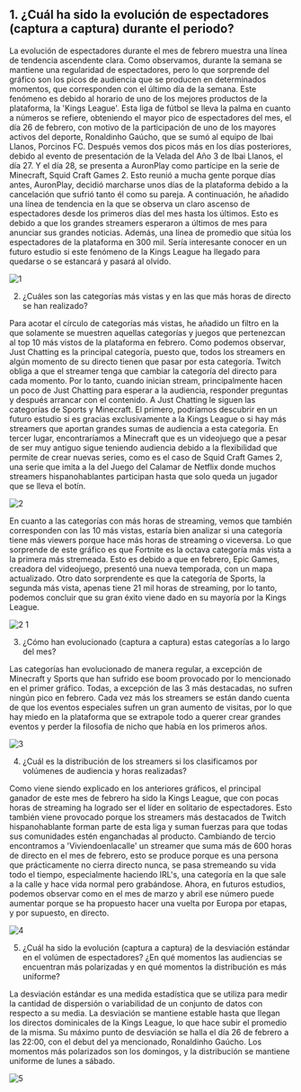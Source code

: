 ## 1.  ¿Cuál ha sido la evolución de espectadores (captura a captura) durante el periodo?

La evolución de espectadores durante el mes de febrero muestra una línea de tendencia ascendente clara. Como observamos, durante la semana se mantiene una regularidad de espectadores, pero lo que sorprende del gráfico son los picos de audiencia que se producen en determinados momentos, que corresponden con el último día de la semana. Este fenómeno es debido al horario de uno de los mejores productos de la plataforma, la 'Kings League'. Esta liga de fútbol se lleva la palma en cuanto a números se refiere, obteniendo el mayor pico de espectadores del mes, el día 26 de febrero, con motivo de la participación de uno de los mayores activos del deporte, Ronaldinho Gaúcho, que se sumó al equipo de Ibai Llanos, Porcinos FC.
Después vemos dos picos más en los días posteriores, debido al evento de presentación de la Velada del Año 3 de Ibai Llanos, el día 27. Y el día 28, se presenta a AuronPlay como partícipe en la serie de Minecraft, Squid Craft Games 2. Esto reunió a mucha gente porque días antes, AuronPlay, decidió marcharse unos días de la plataforma debido a la cancelación que sufrió tanto él como su pareja.
A continuación, he añadido una línea de tendencia en la que se observa un claro ascenso de espectadores desde los primeros días del mes hasta los últimos. Esto es debido a que los grandes streamers esperaron a últimos de mes para anunciar sus grandes noticias. Además, una línea de promedio que sitúa los espectadores de la plataforma en 300 mil.
Sería interesante conocer en un futuro estudio si este fenómeno de la Kings League ha llegado para quedarse o se estancará y pasará al olvido.

![1](https://user-images.githubusercontent.com/125611874/232340515-df5ee5b4-cbe0-470a-b2ed-3ff26e15dfe5.png)

2. ¿Cuáles son las categorías más vistas y en las que más horas de directo se han realizado?

Para acotar el círculo de categorías más vistas, he añadido un filtro en la que solamente se muestren aquellas categorías y juegos que pertenezcan al top 10 más vistos de la plataforma en febrero.
Como podemos observar, Just Chatting es la principal categoría, puesto que, todos los streamers en algún momento de su directo tienen que pasar por esta categoría. Twitch obliga a que el streamer tenga que cambiar la categoría del directo para cada momento. Por lo tanto, cuando inician stream, principalmente hacen un poco de Just Chatting para esperar a la audiencia, responder preguntas y después arrancar con el contenido.
A Just Chatting le siguen las categorías de Sports y Minecraft. El primero, podríamos descubrir en un futuro estudio si es gracias exclusivamente a la Kings League o si hay más streamers que aportan grandes sumas de audiencia a esta categoría. En tercer lugar, encontraríamos a Minecraft que es un videojuego que a pesar de ser muy antiguo sigue teniendo audiencia debido a la flexibilidad que permite de crear nuevas series, como es el caso de Squid Craft Games 2, una serie que imita a la del Juego del Calamar de Netflix donde muchos streamers hispanohablantes participan hasta que solo queda un jugador que se lleva el botín.

![2](https://user-images.githubusercontent.com/125611874/232340647-852d75b6-32dc-4242-9a72-22f56e1f7485.png)

En cuanto a las categorías con más horas de streaming, vemos que también corresponden con las 10 más vistas, estaría bien analizar si una categoría tiene más viewers porque hace más horas de streaming o viceversa.
Lo que sorprende de este gráfico es que Fortnite es la octava categoría más vista a la primera más stremeada. Esto es debido a que en febrero, Epic Games, creadora del videojuego, presentó una nueva temporada, con un mapa actualizado.
Otro dato sorprendente es que la categoría de Sports, la segunda más vista, apenas tiene 21 mil horas de streaming, por lo tanto, podemos concluir que su gran éxito viene dado en su mayoría por la Kings League.

![2 1](https://user-images.githubusercontent.com/125611874/232340677-fdbb59ff-f449-48b6-87b4-284906ea6f09.png)

3. ¿Cómo han evolucionado (captura a captura) estas categorías a lo largo del mes?

Las categorías han evolucionado de manera regular, a excepción de Minecraft y Sports que han sufrido ese boom provocado por lo mencionado en el primer gráfico. Todas, a excepción de las 3 más destacadas, no sufren ningún pico en febrero. Cada vez más los streamers se están dando cuenta de que los eventos especiales sufren un gran aumento de visitas, por lo que hay miedo en la plataforma que se extrapole todo a querer crear grandes eventos y perder la filosofía de nicho que había en los primeros años.

![3](https://user-images.githubusercontent.com/125611874/232340891-1d1a9da5-e3b7-4484-aa25-be3f0172974e.png)

4. ¿Cuál es la distribución de los streamers si los clasificamos por volúmenes de audiencia y horas realizadas?

Como viene siendo explicado en los anteriores gráficos, el principal ganador de este mes de febrero ha sido la Kings League, que con pocas horas de streaming ha logrado ser el líder en solitario de espectadores. Esto también viene provocado porque los streamers más destacados de Twitch hispanohablante forman parte de esta liga y suman fuerzas para que todas sus comunidades estén enganchadas al producto.
Cambiando de tercio encontramos a 'Viviendoenlacalle' un streamer que suma más de 600 horas de directo en el mes de febrero, esto se produce porque es una persona que prácticamente no cierra directo nunca, se pasa stremeando su vida todo el tiempo, especialmente haciendo IRL's, una categoría en la que sale a la calle y hace vida normal pero grabándose. Ahora, en futuros estudios, podemos observar como en el mes de marzo y abril ese número puede aumentar porque se ha propuesto hacer una vuelta por Europa por etapas, y por supuesto, en directo.

![4](https://user-images.githubusercontent.com/125611874/232340961-cc2d6008-73c9-47ae-8a90-51c7f9ab73cf.png)

5. ¿Cuál ha sido la evolución (captura a captura) de la desviación estándar en el volúmen de espectadores? ¿En qué momentos las audiencias se encuentran más polarizadas y en qué momentos la distribución es más uniforme?

La desviación estándar es una medida estadística que se utiliza para medir la cantidad de dispersión o variabilidad de un conjunto de datos con respecto a su media. La desviación se mantiene estable hasta que llegan los directos dominicales de la Kings League, lo que hace subir el promedio de la misma. Su máximo punto de desviación se halla el día 26 de febrero a las 22:00, con el debut del ya mencionado, Ronaldinho Gaúcho. Los momentos más polarizados son los domingos, y la distribución se mantiene uniforme de lunes a sábado.

![5](https://user-images.githubusercontent.com/125611874/232340992-56963394-f8b4-4316-bcb4-614583ead860.png)


